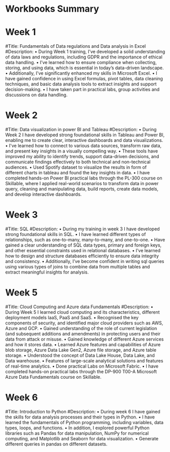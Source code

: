 # Workbooks Summary 

# Week 1 
#Title:
Fundamentals of Data regulations and Data analysis in Excel
#Description:
•	During Week 1 training, I’ve developed a solid understanding of data laws and regulations, including GDPR and the importance of ethical data handling. 
•	I’ve learned how to ensure compliance when collecting, storing, and using data, which is essential in today’s data-driven landscape.
•	Additionally, I’ve significantly enhanced my skills in Microsoft Excel.
•	I have gained confidence in using Excel formulas, pivot tables, data cleaning techniques, and basic data analysis tools to extract insights and support decision-making.
•	I have taken part in practical labs, group activities and discussions on data handling.

# Week 2
#Title:
Data visualization in power BI and Tableau
#Description:
•	During Week 2 I have developed strong foundational skills in Tableau and Power BI, enabling me to create clear, interactive dashboards and data visualizations. 
•	I've learned how to connect to various data sources, transform raw data, and present key insights in a visually compelling way. 
•	These tools have improved my ability to identify trends, support data-driven decisions, and communicate findings effectively to both technical and non-technical audiences.
•	Used Spotify dataset to visualize the results in form of different charts in tableau and found the key insights in data.
•	I have completed hands-on Power BI practical labs through the PL-300 course on Skillable, where I applied real-world scenarios to transform data in power query, cleaning and manipulating data, build reports, create data models, and develop interactive dashboards.

# Week 3
#Title:
SQL 
#Description:
•	During my training in week 3 I have developed strong foundational skills in SQL.
•	I have learned different types of relationships, such as one-to-many, many-to-many, and one-to-one.
•	Have gained a clear understanding of SQL data types, primary and foreign keys, and other essential constraints used in relational databases.
•	I’ve learned how to design and structure databases efficiently to ensure data integrity and consistency. 
•	Additionally, I’ve become confident in writing sql queries using various types of joins to combine data from multiple tables and extract meaningful insights for analysis.

# Week 5
#Title:
Cloud Computing and Azure data Fundamentals
#Description:
•	During Week 5 I learned cloud computing and its characteristics, different deployment models IaaS, PaaS and SaaS.
•	Recognised the key components of security, and identified major cloud providers such as AWS, Azure and GCP.
•	Gained understanding of the role of current legislation (and subsequent additions and amendments) in protecting users and their data  from attack or misuse. 
•	Gained knowledge of different Azure services and how it stores data.
•	Learned Azure features and capabilities of Azure blob storage, Azure Data Lake Gen2, Azure file storage, and Azure table storage.
•	Understood the concept of Data Lake House, Data Lake, and Data warehouse.
•	Features of large-scale analytical solutions and features of real-time analytics.
•	Done practical Labs on Microsoft Fabric.
•	I have completed hands-on practical labs through the DP-900 T00-A Microsoft Azure Data Fundamentals course on Skillable.

# Week 6
#Title: 
Introduction to Python
#Description:
•	During week 6 I have gained the skills for data analysis processes and their types in Python.
•	I have learned the fundamentals of Python programming, including variables, data types, loops, and functions.
•	In addition, I explored powerful Python libraries such as Pandas for data manipulation, NumPy for numerical computing, and Matplotlib and Seaborn for data visualization.
•	Generate different queries in pandas on different datasets.


